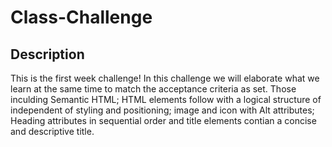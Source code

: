 # Class-Challenge

## Description

This is the first week challenge! 
In this challenge we will elaborate what we learn at the same time to match the acceptance criteria as set. Those inculding Semantic HTML; HTML elements follow with a logical structure of independent of styling and positioning; image and icon with Alt attributes; Heading attributes in sequential order and title elements contian a concise and descriptive title. 